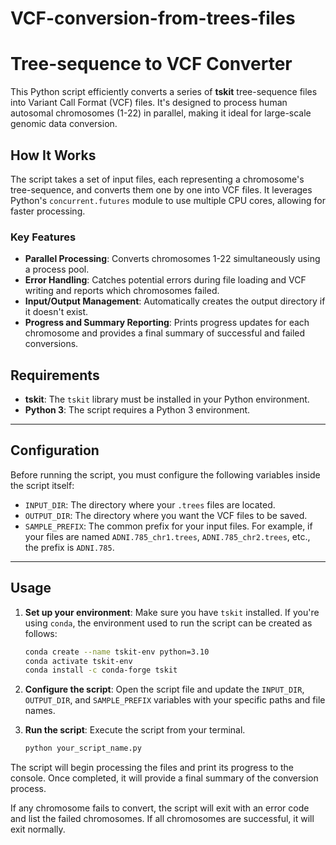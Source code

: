 # VCF-conversion-from-trees-files

# Tree-sequence to VCF Converter

This Python script efficiently converts a series of **tskit** tree-sequence files into Variant Call Format (VCF) files. It's designed to process human autosomal chromosomes (1-22) in parallel, making it ideal for large-scale genomic data conversion.

## How It Works

The script takes a set of input files, each representing a chromosome's tree-sequence, and converts them one by one into VCF files. It leverages Python's `concurrent.futures` module to use multiple CPU cores, allowing for faster processing.

### Key Features

  * **Parallel Processing**: Converts chromosomes 1-22 simultaneously using a process pool.
  * **Error Handling**: Catches potential errors during file loading and VCF writing and reports which chromosomes failed.
  * **Input/Output Management**: Automatically creates the output directory if it doesn't exist.
  * **Progress and Summary Reporting**: Prints progress updates for each chromosome and provides a final summary of successful and failed conversions.

## Requirements

  * **tskit**: The `tskit` library must be installed in your Python environment.
  * **Python 3**: The script requires a Python 3 environment.

-----

## Configuration

Before running the script, you must configure the following variables inside the script itself:

  * `INPUT_DIR`: The directory where your `.trees` files are located.
  * `OUTPUT_DIR`: The directory where you want the VCF files to be saved.
  * `SAMPLE_PREFIX`: The common prefix for your input files. For example, if your files are named `ADNI.785_chr1.trees`, `ADNI.785_chr2.trees`, etc., the prefix is `ADNI.785`.

-----

## Usage

1.  **Set up your environment**: Make sure you have `tskit` installed. If you're using `conda`, the environment used to run the script can be created as follows:

    ```bash
    conda create --name tskit-env python=3.10
    conda activate tskit-env
    conda install -c conda-forge tskit
    ```

2.  **Configure the script**: Open the script file and update the `INPUT_DIR`, `OUTPUT_DIR`, and `SAMPLE_PREFIX` variables with your specific paths and file names.

3.  **Run the script**: Execute the script from your terminal.

    ```bash
    python your_script_name.py
    ```

The script will begin processing the files and print its progress to the console. Once completed, it will provide a final summary of the conversion process.

If any chromosome fails to convert, the script will exit with an error code and list the failed chromosomes. If all chromosomes are successful, it will exit normally.
